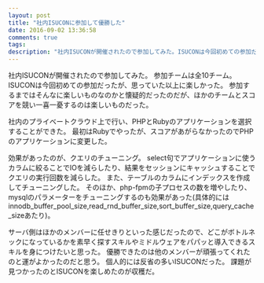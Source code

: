 ```yaml
---
layout: post
title: "社内ISUCONに参加して優勝した"
date: 2016-09-02 13:36:58
comments: true
tags: 
description: "社内ISUCONが開催されたので参加してみた。ISUCONは今回初めての参加だったが、思っていた以上に楽しかった。参加するまではそんなに楽しいものなのかと懐疑的だったのだが、ほかのチームとスコアを競い一喜一憂するのは楽しいものだった。"
---
```


社内ISUCONが開催されたので参加してみた。
参加チームは全10チーム。
ISUCONは今回初めての参加だったが、思っていた以上に楽しかった。
参加するまではそんなに楽しいものなのかと懐疑的だったのだが、ほかのチームとスコアを競い一喜一憂するのは楽しいものだった。

社内のプライベートクラウド上で行い、PHPとRubyのアプリケーションを選択することができた。
最初はRubyでやったが、スコアがあがらなかったのでPHPのアプリケーションに変更した。

効果があったのが、クエリのチューニング。
select句でアプリケーションに使うカラムに絞ることでIOを減らしたり、結果をセッションにキャッシュすることでクエリの実行回数を減らした。
また、テーブルのカラムにインデックスを作成してチューニングした。
そのほか、php-fpmの子プロセスの数を増やしたり、mysqlのパラメーターをチューニングするのも効果があった(具体的にはinnodb_buffer_pool_size,read_rnd_buffer_size,sort_buffer_size,query_cache_sizeあたり)。

サーバ側はほかのメンバーに任せきりといった感じだったので、どこがボトルネックになっているかを素早く探すスキルやミドルウェアをパパッと導入できるスキルを身につけたいと思った。
優勝できたのは他のメンバーが頑張ってくれたのと運がよかったのだと思う。
個人的には反省の多いISUCONだった。
課題が見つかったのとISUCONを楽しめたのが収穫だ。
